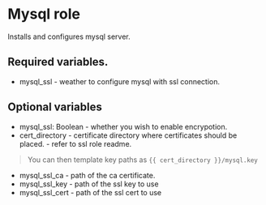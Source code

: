 # Mysql role

Installs and configures mysql server.

## Required variables.

* mysql_ssl - weather to configure mysql with ssl connection.

## Optional variables

* mysql_ssl: Boolean - whether you wish to enable encrypotion.
* cert_directory - certificate directory where certificates should be placed. - refer to ssl role readme.
> You can then template key paths as ```{{ cert_directory }}/mysql.key```
* mysql_ssl_ca - path of the ca certificate.
* mysql_ssl_key - path of the ssl key to use
* mysql_ssl_cert - path of the ssl cert to use
